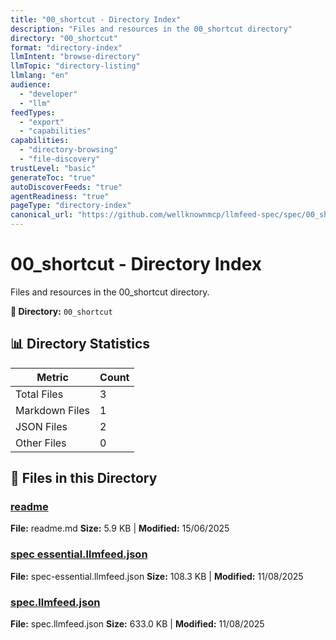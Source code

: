 ```yaml
---
title: "00_shortcut - Directory Index"
description: "Files and resources in the 00_shortcut directory"
directory: "00_shortcut"
format: "directory-index"
llmIntent: "browse-directory"
llmTopic: "directory-listing"
llmlang: "en"
audience:
  - "developer"
  - "llm"
feedTypes:
  - "export"
  - "capabilities"
capabilities:
  - "directory-browsing"
  - "file-discovery"
trustLevel: "basic"
generateToc: "true"
autoDiscoverFeeds: "true"
agentReadiness: "true"
pageType: "directory-index"
canonical_url: "https://github.com/wellknownmcp/llmfeed-spec/spec/00_shortcut/"
---
```


# 00_shortcut - Directory Index

Files and resources in the 00_shortcut directory.

**📍 Directory:** `00_shortcut`

## 📊 Directory Statistics

| Metric | Count |
|--------|-------|
| Total Files | 3 |
| Markdown Files | 1 |
| JSON Files | 2 |
| Other Files | 0 |

## 📁 Files in this Directory

### [readme](readme)
**File:** readme.md
**Size:** 5.9 KB | **Modified:** 15/06/2025

### [spec essential.llmfeed.json](spec-essential.llmfeed.json)
**File:** spec-essential.llmfeed.json
**Size:** 108.3 KB | **Modified:** 11/08/2025

### [spec.llmfeed.json](spec.llmfeed.json)
**File:** spec.llmfeed.json
**Size:** 633.0 KB | **Modified:** 11/08/2025

